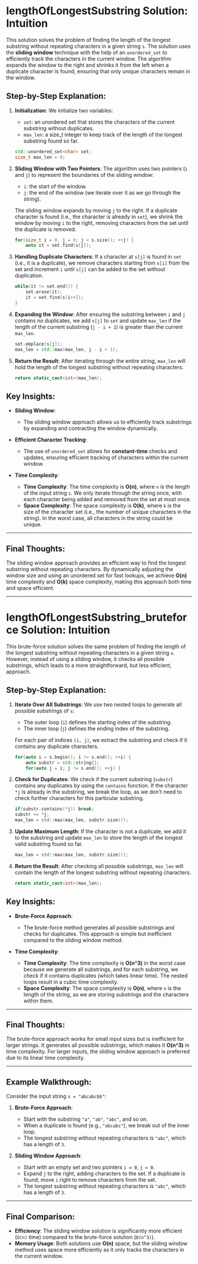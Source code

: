 # lengthOfLongestSubstring Solution: Intuition

This solution solves the problem of finding the length of the longest substring without repeating characters in a given string `s`. The solution uses the **sliding window** technique with the help of an `unordered_set` to efficiently track the characters in the current window. The algorithm expands the window to the right and shrinks it from the left when a duplicate character is found, ensuring that only unique characters remain in the window.

## Step-by-Step Explanation:

1. **Initialization**:
   We initialize two variables:
   - `set`: an unordered set that stores the characters of the current substring without duplicates.
   - `max_len`: a size_t integer to keep track of the length of the longest substring found so far.

   ```cpp
   std::unordered_set<char> set;
   size_t max_len = 0;
   ```

2. **Sliding Window with Two Pointers**:
   The algorithm uses two pointers (`i` and `j`) to represent the boundaries of the sliding window:
   - `i`: the start of the window.
   - `j`: the end of the window (we iterate over it as we go through the string).

   The sliding window expands by moving `j` to the right. If a duplicate character is found (i.e., the character is already in `set`), we shrink the window by moving `i` to the right, removing characters from the set until the duplicate is removed.

   ```cpp
   for(size_t i = 0, j = 0; j < s.size(); ++j) {
       auto it = set.find(s[j]);
   ```

3. **Handling Duplicate Characters**:
   If a character at `s[j]` is found in `set` (i.e., it is a duplicate), we remove characters starting from `s[i]` from the set and increment `i` until `s[j]` can be added to the set without duplication.

   ```cpp
   while(it != set.end()) {
       set.erase(it);
       it = set.find(s[i++]);
   }
   ```

4. **Expanding the Window**:
   After ensuring the substring between `i` and `j` contains no duplicates, we add `s[j]` to `set` and update `max_len` if the length of the current substring (`j - i + 1`) is greater than the current `max_len`.

   ```cpp
   set.emplace(s[j]);
   max_len = std::max(max_len, j - i + 1);
   ```

5. **Return the Result**:
   After iterating through the entire string, `max_len` will hold the length of the longest substring without repeating characters.

   ```cpp
   return static_cast<int>(max_len);
   ```

## Key Insights:

- **Sliding Window**:
  - The sliding window approach allows us to efficiently track substrings by expanding and contracting the window dynamically.

- **Efficient Character Tracking**:
  - The use of `unordered_set` allows for **constant-time** checks and updates, ensuring efficient tracking of characters within the current window.

- **Time Complexity**:
  - **Time Complexity**: The time complexity is **O(n)**, where `n` is the length of the input string `s`. We only iterate through the string once, with each character being added and removed from the set at most once.
  - **Space Complexity**: The space complexity is **O(k)**, where `k` is the size of the character set (i.e., the number of unique characters in the string). In the worst case, all characters in the string could be unique.

---

## Final Thoughts:

The sliding window approach provides an efficient way to find the longest substring without repeating characters. By dynamically adjusting the window size and using an unordered set for fast lookups, we achieve **O(n)** time complexity and **O(k)** space complexity, making this approach both time and space efficient.

---

# lengthOfLongestSubstring_bruteforce Solution: Intuition

This brute-force solution solves the same problem of finding the length of the longest substring without repeating characters in a given string `s`. However, instead of using a sliding window, it checks all possible substrings, which leads to a more straightforward, but less efficient, approach.

## Step-by-Step Explanation:

1. **Iterate Over All Substrings**:
   We use two nested loops to generate all possible substrings of `s`:
   - The outer loop (`i`) defines the starting index of the substring.
   - The inner loop (`j`) defines the ending index of the substring.

   For each pair of indices `(i, j)`, we extract the substring and check if it contains any duplicate characters.

   ```cpp
   for(auto i = s.begin(); i != s.end(); ++i) {
       auto substr = std::string{};
       for(auto j = i; j != s.end(); ++j) {
   ```

2. **Check for Duplicates**:
   We check if the current substring (`substr`) contains any duplicates by using the `contains` function. If the character `*j` is already in the substring, we break the loop, as we don't need to check further characters for this particular substring.

   ```cpp
   if(substr.contains(*j)) break;
   substr += *j;
   max_len = std::max(max_len, substr.size());
   ```

3. **Update Maximum Length**:
   If the character is not a duplicate, we add it to the substring and update `max_len` to store the length of the longest valid substring found so far.

   ```cpp
   max_len = std::max(max_len, substr.size());
   ```

4. **Return the Result**:
   After checking all possible substrings, `max_len` will contain the length of the longest substring without repeating characters.

   ```cpp
   return static_cast<int>(max_len);
   ```

## Key Insights:

- **Brute-Force Approach**:
  - The brute-force method generates all possible substrings and checks for duplicates. This approach is simple but inefficient compared to the sliding window method.

- **Time Complexity**:
  - **Time Complexity**: The time complexity is **O(n^3)** in the worst case because we generate all substrings, and for each substring, we check if it contains duplicates (which takes linear time). The nested loops result in a cubic time complexity.
  - **Space Complexity**: The space complexity is **O(n)**, where `n` is the length of the string, as we are storing substrings and the characters within them.

---

## Final Thoughts:

The brute-force approach works for small input sizes but is inefficient for larger strings. It generates all possible substrings, which makes it **O(n^3)** in time complexity. For larger inputs, the sliding window approach is preferred due to its linear time complexity.

---

## Example Walkthrough:

Consider the input string `s = "abcabcbb"`:

1. **Brute-Force Approach**:
   - Start with the substring `"a"`, `"ab"`, `"abc"`, and so on.
   - When a duplicate is found (e.g., `"abcabc"`), we break out of the inner loop.
   - The longest substring without repeating characters is `"abc"`, which has a length of `3`.

2. **Sliding Window Approach**:
   - Start with an empty set and two pointers `i = 0`, `j = 0`.
   - Expand `j` to the right, adding characters to the set. If a duplicate is found, move `i` right to remove characters from the set.
   - The longest substring without repeating characters is `"abc"`, which has a length of `3`.

---

## Final Comparison:

- **Efficiency**: The sliding window solution is significantly more efficient (`O(n)` time) compared to the brute-force solution (`O(n^3)`).
- **Memory Usage**: Both solutions use **O(n)** space, but the sliding window method uses space more efficiently as it only tracks the characters in the current window.